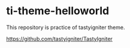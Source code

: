 # ti-theme-helloworld

This repository is practice of tastyigniter theme.

https://github.com/tastyigniter/TastyIgniter
